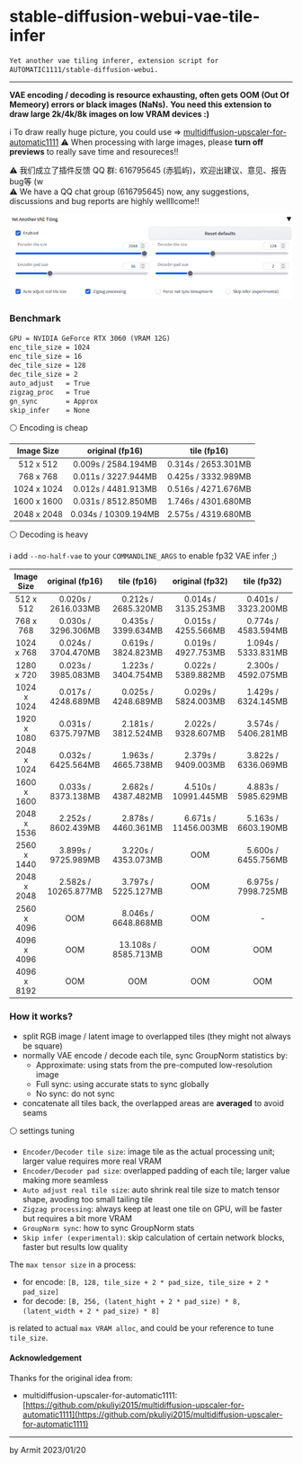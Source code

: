 # stable-diffusion-webui-vae-tile-infer

    Yet another vae tiling inferer, extension script for AUTOMATIC1111/stable-diffusion-webui.

----

**VAE encoding / decoding is resource exhausting, often gets OOM (Out Of Memeory) errors or black images (NaNs).**
**You need this extension to draw large 2k/4k/8k images on low VRAM devices :)**

ℹ To draw really huge picture, you could use => [multidiffusion-upscaler-for-automatic1111](https://github.com/pkuliyi2015/multidiffusion-upscaler-for-automatic1111)
⚠ When processing with large images, please **turn off previews** to really save time and resoureces!!

⚠ 我们成立了插件反馈 QQ 群: 616795645 (赤狐屿)，欢迎出建议、意见、报告bug等 (w  
⚠ We have a QQ chat group (616795645) now, any suggestions, discussions and bug reports are highly wellllcome!!  

![ui](img/ui.png)


### Benchmark

```
GPU = NVIDIA GeForce RTX 3060 (VRAM 12G)
enc_tile_size = 1024
enc_tile_size = 16
dec_tile_size = 128
dec_tile_size = 2
auto_adjust   = True
zigzag_proc   = True
gn_sync       = Approx
skip_infer    = None
```

⚪ Encoding is cheap

| Image Size | original (fp16) | tile (fp16) |
| :-: | :-: | :-: |
|  512 x 512  | 0.009s /  2584.194MB | 0.314s / 2653.301MB |
|  768 x 768  | 0.011s /  3227.944MB | 0.425s / 3332.989MB |
| 1024 x 1024 | 0.012s /  4481.913MB | 0.516s / 4271.676MB |
| 1600 x 1600 | 0.031s /  8512.850MB | 1.746s / 4301.680MB |
| 2048 x 2048 | 0.034s / 10309.194MB | 2.575s / 4319.680MB |

⚪ Decoding is heavy

ℹ add `--no-half-vae` to your `COMMANDLINE_ARGS` to enable fp32 VAE infer ;)

| Image Size | original (fp16) | tile (fp16) | original (fp32) | tile (fp32) |
| :-: | :-: | :-: | :-: | :-: |
|  512 x 512  | 0.020s /  2616.033MB |  0.212s / 2685.320MB | 0.014s /  3135.253MB | 0.401s / 3323.200MB |
|  768 x 768  | 0.030s /  3296.306MB |  0.435s / 3399.634MB | 0.015s /  4255.566MB | 0.774s / 4583.594MB |
| 1024 x 768  | 0.024s /  3704.470MB |  0.619s / 3824.823MB | 0.019s /  4927.753MB | 1.094s / 5333.831MB |
| 1280 x 720  | 0.023s /  3985.083MB |  1.223s / 3404.754MB | 0.022s /  5389.882MB | 2.300s / 4592.075MB |
| 1024 x 1024 | 0.017s /  4248.689MB |  0.025s / 4248.689MB | 0.029s /  5824.003MB | 1.429s / 6324.145MB |
| 1920 x 1080 | 0.031s /  6375.797MB |  2.181s / 3812.524MB | 2.022s /  9328.607MB | 3.574s / 5406.281MB |
| 2048 x 1024 | 0.032s /  6425.564MB |  1.963s / 4665.738MB | 2.379s /  9409.003MB | 3.822s / 6336.069MB |
| 1600 x 1600 | 0.033s /  8373.138MB |  2.682s / 4387.482MB | 4.510s / 10991.445MB | 4.883s / 5985.629MB |
| 2048 x 1536 | 2.252s /  8602.439MB |  2.878s / 4460.361MB | 6.671s / 11456.003MB | 5.163s / 6603.190MB |
| 2560 x 1440 | 3.899s /  9725.989MB |  3.220s / 4353.073MB |       OOM            | 5.600s / 6455.756MB |
| 2048 x 2048 | 2.582s / 10265.877MB |  3.797s / 5225.127MB |       OOM            | 6.975s / 7998.725MB |
| 2560 x 4096 |       OOM            |  8.046s / 6648.868MB |       OOM            |        -            |
| 4096 x 4096 |       OOM            | 13.108s / 8585.713MB |       OOM            |       OOM           |
| 4096 x 8192 |       OOM            |        OOM           |       OOM            |       OOM           |


### How it works?

- split RGB image / latent image to overlapped tiles (they might not always be square)
- normally VAE encode / decode each tile, sync GroupNorm statistics by:
  - Approximate: using stats from the pre-computed low-resolution image
  - Full sync: using accurate stats to sync globally
  - No sync: do not sync
- concatenate all tiles back, the overlapped areas are **averaged** to avoid seams

⚪ settings tuning

- `Encoder/Decoder tile size`: image tile as the actual processing unit; larger value requires more real VRAM
- `Encoder/Decoder pad size`: overlapped padding of each tile; larger value making more seamless
- `Auto adjust real tile size`: auto shrink real tile size to match tensor shape, avoding too small tailing tile
- `Zigzag processing`: always keep at least one tile on GPU, will be faster but requires a bit more VRAM
- `GroupNorm sync`: how to sync GroupNorm stats
- `Skip infer (experimental)`: skip calculation of certain network blocks, faster but results low quality


The `max tensor size` in a process:

- for encode: `[B, 128, tile_size + 2 * pad_size, tile_size + 2 * pad_size]`
- for decode: `[B, 256, (latent_hight + 2 * pad_size) * 8, (latent_width + 2 * pad_size) * 8]`

is related to actual `max VRAM alloc`, and could be your reference to tune `tile_size`.


#### Acknowledgement

Thanks for the original idea from:

- multidiffusion-upscaler-for-automatic1111: [https://github.com/pkuliyi2015/multidiffusion-upscaler-for-automatic1111](https://github.com/pkuliyi2015/multidiffusion-upscaler-for-automatic1111)

----
by Armit
2023/01/20 
